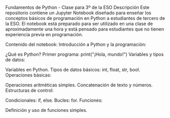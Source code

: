 Fundamentos de Python - Clase para 3º de la ESO
Descripción
Este repositorio contiene un Jupyter Notebook diseñado para enseñar los conceptos básicos de programación en Python a estudiantes de tercero de la ESO. El notebook está preparado para ser utilizado en una clase de aproximadamente una hora y está pensado para estudiantes que no tienen experiencia previa en programación.

Contenido del notebook:
Introducción a Python y la programación:

¿Qué es Python?
Primer programa: print("¡Hola, mundo!")
Variables y tipos de datos:

Variables en Python.
Tipos de datos básicos: int, float, str, bool.
Operaciones básicas:

Operaciones aritméticas simples.
Concatenación de texto y números.
Estructuras de control:

Condicionales: if, else.
Bucles: for.
Funciones:

Definición y uso de funciones simples.
